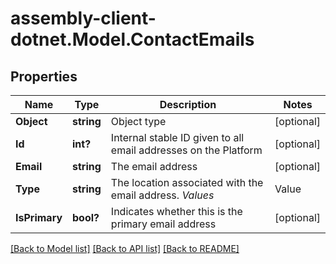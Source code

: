 # assembly-client-dotnet.Model.ContactEmails
## Properties

Name | Type | Description | Notes
------------ | ------------- | ------------- | -------------
**Object** | **string** | Object type | [optional] 
**Id** | **int?** | Internal stable ID given to all email addresses on the Platform | [optional] 
**Email** | **string** | The email address | [optional] 
**Type** | **string** | The location associated with the email address. *Values*  |Value|Description| |- --|- --| |&#x60;Home&#x60;|Home| |&#x60;Work&#x60;|Work| |&#x60;Other&#x60;|Other| |&#x60;null&#x60;|Not Applicable / Unknown|  | [optional] 
**IsPrimary** | **bool?** | Indicates whether this is the primary email address | [optional] 

[[Back to Model list]](../README.md#documentation-for-models) [[Back to API list]](../README.md#documentation-for-api-endpoints) [[Back to README]](../README.md)

